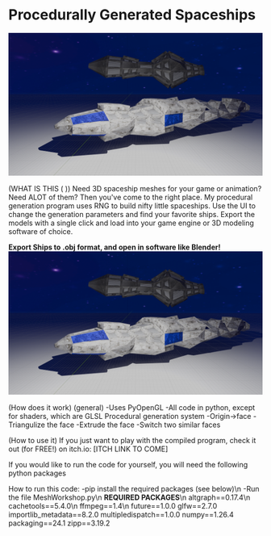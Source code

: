 # Procedurally Generated Spaceships
![BlenderShips](/GitHubExamples/BlenderDemoTwoShips.png?raw=true)

(WHAT IS THIS ( ))
Need 3D spaceship meshes for your game or animation?  Need ALOT of them?  Then you've come to the right place.  My procedural generation program uses RNG to build nifty little spaceships.  Use the UI to change the generation parameters and find your favorite ships.  Export the models with a single click and load into your game engine or 3D modeling software of choice.  

**Export Ships to .obj format, and open in software like Blender!**
![BlenderShips](/GitHubExamples/BlenderDemoTwoShips.png?raw=true)

(How does it work)
(general)
  -Uses PyOpenGL
  -All code in python, except for shaders, which are GLSL
Procedural generation system 
  -Origin->face
  -Triangulize the face
  -Extrude the face
  -Switch two similar faces

(How to use it)
If you just want to play with the compiled program, check it out (for FREE!) on itch.io: 
[ITCH LINK TO COME]

If you would like to run the code for yourself, you will need the following python packages

How to run this code:
-pip install the required packages (see below)\n
-Run the file MeshWorkshop.py\n
**REQUIRED PACKAGES**\n
altgraph==0.17.4\n
cachetools==5.4.0\n
ffmpeg==1.4\n
future==1.0.0
glfw==2.7.0
importlib_metadata==8.2.0
multipledispatch==1.0.0
numpy==1.26.4
packaging==24.1
zipp==3.19.2
